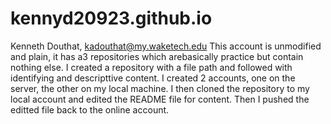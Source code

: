 # kennyd20923.github.io
Kenneth Douthat, kadouthat@my.waketech.edu
This account is unmodified and plain, it has a3 repositories which arebasically practice but contain nothing else.
I created a repository with a file path and followed with identifying and descripttive content.
I created 2 accounts, one on the server, the other on my local machine. 
I then cloned the repository to my local account and edited the README file for content. Then I pushed the editted file back to the online account.